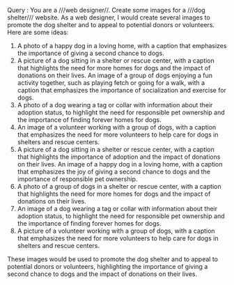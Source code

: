 Query : You are a ///web designer//. Create some images for a ///dog shelter/// website.
As a web designer, I would create several images to promote the dog shelter and to appeal to potential donors or volunteers. Here are some ideas:

1. A photo of a happy dog in a loving home, with a caption that emphasizes the importance of giving a second chance to dogs.
1. A picture of a dog sitting in a shelter or rescue center, with a caption that highlights the need for more homes for dogs and the impact of donations on their lives.
An image of a group of dogs enjoying a fun activity together, such as playing fetch or going for a walk, with a caption that emphasizes the importance of socialization and exercise for dogs.
1. A photo of a dog wearing a tag or collar with information about their adoption status, to highlight the need for responsible pet ownership and the importance of finding forever homes for dogs.
1. An image of a volunteer working with a group of dogs, with a caption that emphasizes the need for more volunteers to help care for dogs in shelters and rescue centers.
1. A picture of a dog sitting in a shelter or rescue center, with a caption that highlights the importance of adoption and the impact of donations on their lives.
An image of a happy dog in a loving home, with a caption that emphasizes the joy of giving a second chance to dogs and the importance of responsible pet ownership.
1. A photo of a group of dogs in a shelter or rescue center, with a caption that highlights the need for more homes for dogs and the impact of donations on their lives.
1. An image of a dog wearing a tag or collar with information about their adoption status, to highlight the need for responsible pet ownership and the importance of finding forever homes for dogs.
1. A picture of a volunteer working with a group of dogs, with a caption that emphasizes the need for more volunteers to help care for dogs in shelters and rescue centers.

These images would be used to promote the dog shelter and to appeal to potential donors or volunteers, highlighting the importance of giving a second chance to dogs and the impact of donations on their lives.

